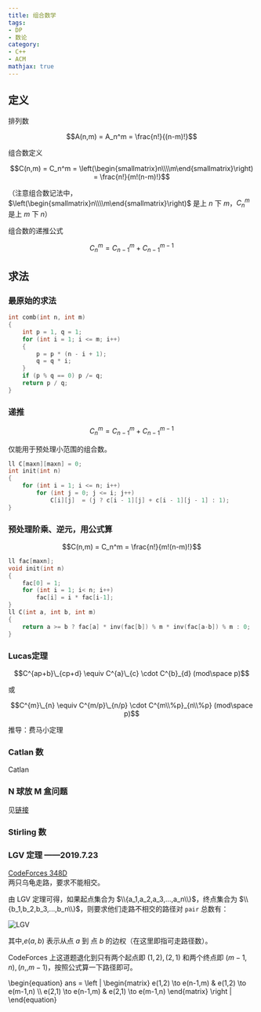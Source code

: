 ```yaml
---
title: 组合数学
tags:
- DP
- 数论
category:
- C++
- ACM
mathjax: true
---
```


## 定义

排列数

$$A(n,m) = A_n^m = \frac{n!}{(n-m)!}$$

组合数定义

$$C(n,m) = C_n^m = \left(\begin{smallmatrix}n\\\\m\end{smallmatrix}\right) = \frac{n!}{m!(n-m)!}$$

（注意组合数记法中，$\left(\begin{smallmatrix}n\\\\m\end{smallmatrix}\right)$ 是上 $n$ 下 $m$，$C_n^m$ 是上 $m$ 下 $n$）

组合数的递推公式

$$C_n^m = C_{n-1}^m + C_{n-1}^{m-1}$$

## 求法

### 最原始的求法

```c++
int comb(int n, int m)
{
    int p = 1, q = 1;
    for (int i = 1; i <= m; i++)
    {
        p = p * (n - i + 1);
        q = q * i;
    }
    if (p % q == 0) p /= q;
    return p / q;
}
```

### 递推

$$C_n^m = C_{n-1}^m + C_{n-1}^{m-1}$$

仅能用于预处理小范围的组合数。

```c++
ll C[maxn][maxn] = 0;
int init(int n)
{
    for (int i = 1; i <= n; i++)
        for (int j = 0; j <= i; j++)
            C[i][j]  = (j ? c[i - 1][j] + c[i - 1][j - 1] : 1);
}
```

### 预处理阶乘、逆元，用公式算

$$C(n,m) = C_n^m = \frac{n!}{m!(n-m)!}$$

```c++
ll fac[maxn];
void init(int n)
{
    fac[0] = 1;
    for (int i = 1; i< n; i++)
        fac[i] = i * fac[i-1];
}
ll C(int a, int b, int m)
{
    return a >= b ? fac[a] * inv(fac[b]) % m * inv(fac[a-b]) % m : 0;
}
```

### Lucas定理

$$C^{ap+b}\_{cp+d} \equiv C^{a}\_{c} \cdot C^{b}_{d} (mod\space p)$$

或

$$C^{m}\_{n} \equiv C^{m/p}\_{n/p} \cdot C^{m\\%p}_{n\\%p} (mod\space p)$$

推导：费马小定理

### Catlan 数

Catlan

### N 球放 M 盒问题

见[链接](../把球放进盒的八类组合问题)

### Stirling 数

### LGV 定理 ——2019.7.23

[CodeForces 348D](https://codeforces.com/contest/348/problem/D)  
两只乌龟走路，要求不能相交。

由 LGV 定理可得，如果起点集合为 $\\{a_1,a_2,a_3,...,a_n\\}$，终点集合为 $\\{b_1,b_2,b_3,...,b_n\\}$，则要求他们走路不相交的路径对 `pair` 总数有：

![LGV](https://wikimedia.org/api/rest_v1/media/math/render/svg/f79ad49c8abc2c20f9358884e7735e320a74c6b3)

其中,$e(a,b)$ 表示从点 $a$ 到 点 $b$ 的边权（在这里即指可走路径数）。

CodeForces 上这道题退化到只有两个起点即 $(1,2),(2,1)$ 和两个终点即 $(m-1,n),(n,,m-1)$，按照公式算一下路径即可。

\begin{equation}
ans =
\left |
\begin{matrix}
e(1,2) \to e(n-1,m) & e(1,2) \to e(m-1,n) \\\\
e(2,1) \to e(n-1,m) & e(2,1) \to e(m-1,n)
\end{matrix}
\right |
\end{equation}

